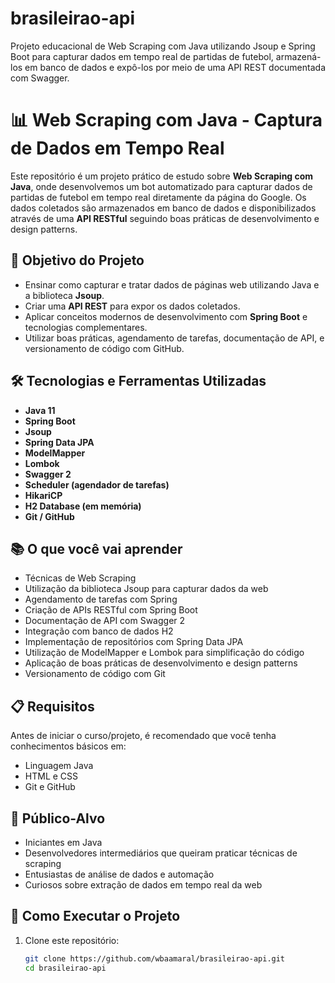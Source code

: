# brasileirao-api

Projeto educacional de Web Scraping com Java utilizando Jsoup e Spring Boot para capturar dados em tempo real de partidas de futebol, armazená-los em banco de dados e expô-los por meio de uma API REST documentada com Swagger.


# 📊 Web Scraping com Java - Captura de Dados em Tempo Real

Este repositório é um projeto prático de estudo sobre **Web Scraping com Java**, onde desenvolvemos um bot automatizado para capturar dados de partidas de futebol em tempo real diretamente da página do Google. Os dados coletados são armazenados em banco de dados e disponibilizados através de uma **API RESTful** seguindo boas práticas de desenvolvimento e design patterns.

## 🎯 Objetivo do Projeto

- Ensinar como capturar e tratar dados de páginas web utilizando Java e a biblioteca **Jsoup**.
- Criar uma **API REST** para expor os dados coletados.
- Aplicar conceitos modernos de desenvolvimento com **Spring Boot** e tecnologias complementares.
- Utilizar boas práticas, agendamento de tarefas, documentação de API, e versionamento de código com GitHub.

## 🛠️ Tecnologias e Ferramentas Utilizadas

- **Java 11**
- **Spring Boot**
- **Jsoup**
- **Spring Data JPA**
- **ModelMapper**
- **Lombok**
- **Swagger 2**
- **Scheduler (agendador de tarefas)**
- **HikariCP**
- **H2 Database (em memória)**
- **Git / GitHub**

## 📚 O que você vai aprender

- Técnicas de Web Scraping
- Utilização da biblioteca Jsoup para capturar dados da web
- Agendamento de tarefas com Spring
- Criação de APIs RESTful com Spring Boot
- Documentação de API com Swagger 2
- Integração com banco de dados H2
- Implementação de repositórios com Spring Data JPA
- Utilização de ModelMapper e Lombok para simplificação do código
- Aplicação de boas práticas de desenvolvimento e design patterns
- Versionamento de código com Git

## 📋 Requisitos

Antes de iniciar o curso/projeto, é recomendado que você tenha conhecimentos básicos em:

- Linguagem Java
- HTML e CSS
- Git e GitHub

## 👥 Público-Alvo

- Iniciantes em Java
- Desenvolvedores intermediários que queiram praticar técnicas de scraping
- Entusiastas de análise de dados e automação
- Curiosos sobre extração de dados em tempo real da web

## 🚀 Como Executar o Projeto

1. Clone este repositório:
   ```bash
   git clone https://github.com/wbaamaral/brasileirao-api.git
   cd brasileirao-api
